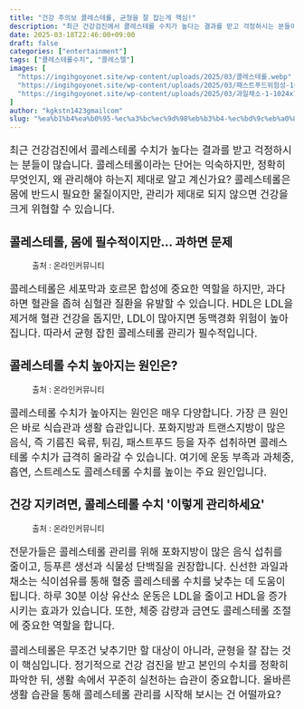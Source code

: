 ```yaml
---
title: "건강 주의보 콜레스테롤, 균형을 잘 잡는게 핵심!"
description: "최근 건강검진에서 콜레스테롤 수치가 높다는 결과를 받고 걱정하시는 분들이 많습니다. 콜레스테롤이라는 단어는 익숙하지만, 정확히 무엇인지, 왜 관리해야 하는지 제대로 알고 계신가요? 콜레스테롤은 몸에 반드시 필요한 물질이지만, 관리가 제대로 되지 않으면 건강을 크게 위협"
date: 2025-03-18T22:46:00+09:00
draft: false
categories: ["entertainment"]
tags: ["콜레스테롤수치", "콜레스텔"]
images: [
  "https://ingihgoyonet.site/wp-content/uploads/2025/03/콜레스테롤.webp"
  "https://ingihgoyonet.site/wp-content/uploads/2025/03/패스트푸드위험성-1024x683.jpg"
  "https://ingihgoyonet.site/wp-content/uploads/2025/03/과일채소-1-1024x768.jpg"
]
author: "kgkstn1423gmailcom"
slug: "%ea%b1%b4%ea%b0%95-%ec%a3%bc%ec%9d%98%eb%b3%b4-%ec%bd%9c%eb%a0%88%ec%8a%a4%ed%85%8c%eb%a1%a4-%ea%b7%a0%ed%98%95%ec%9d%84-%ec%9e%98-%ec%9e%a1%eb%8a%94%ea%b2%8c-%ed%95%b5%ec%8b%ac"
---
```


<p style="font-size:18px">최근 건강검진에서 콜레스테롤 수치가 높다는 결과를 받고 걱정하시는 분들이 많습니다. 콜레스테롤이라는 단어는 익숙하지만, 정확히 무엇인지, 왜 관리해야 하는지 제대로 알고 계신가요? 콜레스테롤은 몸에 반드시 필요한 물질이지만, 관리가 제대로 되지 않으면 건강을 크게 위협할 수 있습니다.</p> <h2 >콜레스테롤, 몸에 필수적이지만… 과하면 문제</h2> <figure ><img src="https://ingihgoyonet.site/wp-content/uploads/2025/03/콜레스테롤.webp" alt="" style="aspect-ratio:16/9;object-fit:cover"/><figcaption >출처 : 온라인커뮤니티</figcaption></figure> <p style="font-size:18px">콜레스테롤은 세포막과 호르몬 합성에 중요한 역할을 하지만, 과다하면 혈관을 좁혀 심혈관 질환을 유발할 수 있습니다. HDL은 LDL을 제거해 혈관 건강을 돕지만, LDL이 많아지면 동맥경화 위험이 높아집니다. 따라서 균형 잡힌 콜레스테롤 관리가 필수적입니다.</p> <h2 >콜레스테롤 수치 높아지는 원인은?</h2> <figure ><img src="https://ingihgoyonet.site/wp-content/uploads/2025/03/패스트푸드위험성-1024x683.jpg" alt="" style="aspect-ratio:16/9;object-fit:cover"/><figcaption >출처 : 온라인커뮤니티</figcaption></figure> <p style="font-size:18px">콜레스테롤 수치가 높아지는 원인은 매우 다양합니다. 가장 큰 원인은 바로 식습관과 생활 습관입니다. 포화지방과 트랜스지방이 많은 음식, 즉 기름진 육류, 튀김, 패스트푸드 등을 자주 섭취하면 콜레스테롤 수치가 급격히 올라갈 수 있습니다. 여기에 운동 부족과 과체중, 흡연, 스트레스도 콜레스테롤 수치를 높이는 주요 원인입니다.</p> <h2 >건강 지키려면, 콜레스테롤 수치 '이렇게 관리하세요'</h2> <figure ><img src="https://ingihgoyonet.site/wp-content/uploads/2025/03/과일채소-1-1024x768.jpg" alt="" style="aspect-ratio:16/9;object-fit:cover"/><figcaption >출처 : 온라인커뮤니티</figcaption></figure> <p style="font-size:18px">전문가들은 콜레스테롤 관리를 위해 포화지방이 많은 음식 섭취를 줄이고, 등푸른 생선과 식물성 단백질을 권장합니다. 신선한 과일과 채소는 식이섬유를 통해 혈중 콜레스테롤 수치를 낮추는 데 도움이 됩니다. 하루 30분 이상 유산소 운동은 LDL을 줄이고 HDL을 증가시키는 효과가 있습니다. 또한, 체중 감량과 금연도 콜레스테롤 조절에 중요한 역할을 합니다.</p> <p style="font-size:18px">콜레스테롤은 무조건 낮추기만 할 대상이 아니라, 균형을 잘 잡는 것이 핵심입니다. 정기적으로 건강 검진을 받고 본인의 수치를 정확히 파악한 뒤, 생활 속에서 꾸준히 실천하는 습관이 중요합니다. 올바른 생활 습관을 통해 콜레스테롤 관리를 시작해 보시는 건 어떨까요?</p>